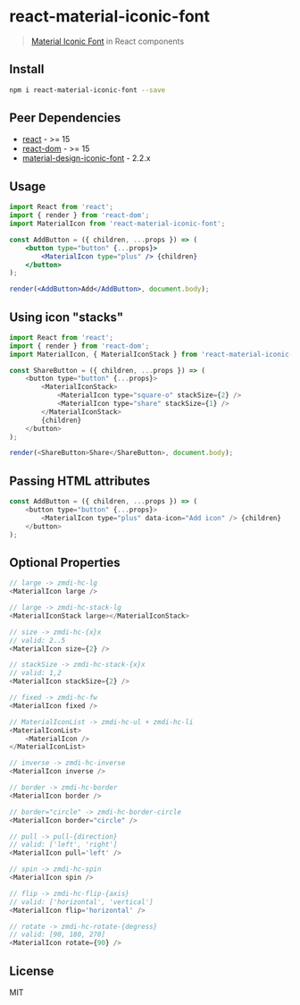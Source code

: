 # react-material-iconic-font

> [Material Iconic Font](http://zavoloklom.github.io/material-design-iconic-font) in React components

## Install

```bash
npm i react-material-iconic-font --save
```

## Peer Dependencies

- [react](https://www.npmjs.com/package/react) - >= 15
- [react-dom](https://www.npmjs.com/package/react) - >= 15
- [material-design-iconic-font](https://www.npmjs.com/package/material-design-iconic-font) - 2.2.x

## Usage

```jsx
import React from 'react';
import { render } from 'react-dom';
import MaterialIcon from 'react-material-iconic-font';

const AddButton = ({ children, ...props }) => (
	<button type="button" {...props}>
		<MaterialIcon type="plus" /> {children}
	</button>
);

render(<AddButton>Add</AddButton>, document.body);
```

## Using icon "stacks"

```js
import React from 'react';
import { render } from 'react-dom';
import MaterialIcon, { MaterialIconStack } from 'react-material-iconic-font';

const ShareButton = ({ children, ...props }) => (
	<button type="button" {...props}>
		<MaterialIconStack>
			<MaterialIcon type="square-o" stackSize={2} />
			<MaterialIcon type="share" stackSize={1} />
		</MaterialIconStack>
		{children}
	</button>
);

render(<ShareButton>Share</ShareButton>, document.body);
```

## Passing HTML attributes

```js
const AddButton = ({ children, ...props }) => (
	<button type="button" {...props}>
		<MaterialIcon type="plus" data-icon="Add icon" /> {children}
	</button>
);
```

## Optional Properties

```js
// large -> zmdi-hc-lg
<MaterialIcon large />

// large -> zmdi-hc-stack-lg
<MaterialIconStack large></MaterialIconStack>

// size -> zmdi-hc-{x}x
// valid: 2..5
<MaterialIcon size={2} />

// stackSize -> zmdi-hc-stack-{x}x
// valid: 1,2
<MaterialIcon stackSize={2} />

// fixed -> zmdi-hc-fw
<MaterialIcon fixed />

// MaterialIconList -> zmdi-hc-ul + zmdi-hc-li
<MaterialIconList>
	<MaterialIcon />
</MaterialIconList>

// inverse -> zmdi-hc-inverse
<MaterialIcon inverse />

// border -> zmdi-hc-border
<MaterialIcon border />

// border="circle" -> zmdi-hc-border-circle
<MaterialIcon border="circle" />

// pull -> pull-{direction}
// valid: ['left', 'right']
<MaterialIcon pull='left' />

// spin -> zmdi-hc-spin
<MaterialIcon spin />

// flip -> zmdi-hc-flip-{axis}
// valid: ['horizontal', 'vertical']
<MaterialIcon flip='horizontal' />

// rotate -> zmdi-hc-rotate-{degress}
// valid: [90, 180, 270]
<MaterialIcon rotate={90} />
```

## License

MIT

